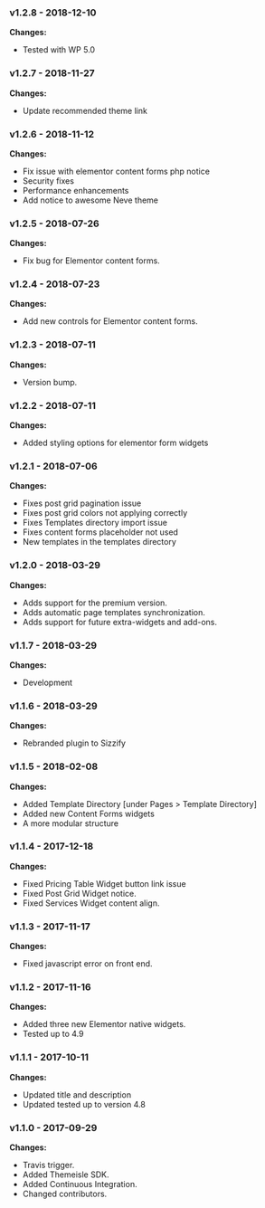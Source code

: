 
 ### v1.2.8 - 2018-12-10 
 **Changes:** 
 * Tested with WP 5.0
 
 ### v1.2.7 - 2018-11-27 
 **Changes:** 
 * Update recommended theme link
 
 ### v1.2.6 - 2018-11-12 
 **Changes:** 
 * Fix issue with elementor content forms php notice
* Security fixes
* Performance enhancements
* Add notice to awesome Neve theme
 
 ### v1.2.5 - 2018-07-26 
 **Changes:** 
 * Fix bug for Elementor content forms.
 
 ### v1.2.4 - 2018-07-23 
 **Changes:** 
 * Add new controls for Elementor content forms.
 
 ### v1.2.3 - 2018-07-11 
 **Changes:** 
 * Version bump.
 
 ### v1.2.2 - 2018-07-11 
 **Changes:** 
 * Added styling options for elementor form widgets
 
 ### v1.2.1 - 2018-07-06 
 **Changes:** 
 * Fixes post grid pagination issue
* Fixes post grid colors not applying correctly
* Fixes Templates directory import issue
* Fixes content forms placeholder not used
* New templates in the templates directory
 
 ### v1.2.0 - 2018-03-29 
 **Changes:** 
 * Adds support for the premium version.
* Adds automatic page templates synchronization.
* Adds support for future extra-widgets and add-ons.
 
 ### v1.1.7 - 2018-03-29 
 **Changes:** 
 * Development
 
 ### v1.1.6 - 2018-03-29 
 **Changes:** 
 * Rebranded plugin to Sizzify
 
 ### v1.1.5 - 2018-02-08 
 **Changes:** 
 * Added Template Directory [under Pages > Template Directory]
* Added new Content Forms widgets
* A more modular structure
 
 ### v1.1.4 - 2017-12-18 
 **Changes:** 
 * Fixed Pricing Table Widget button link issue
* Fixed Post Grid Widget notice.
* Fixed Services Widget content align.
 
 ### v1.1.3 - 2017-11-17 
 **Changes:** 
 * Fixed javascript error on front end.
 
 ### v1.1.2 - 2017-11-16 
 **Changes:** 
 * Added three new Elementor native widgets.
* Tested up to 4.9
 
 ### v1.1.1 - 2017-10-11 
 **Changes:** 
 * Updated title and description
* Updated tested up to version 4.8
 
 ### v1.1.0 - 2017-09-29 
 **Changes:** 
 * Travis trigger.
* Added Themeisle SDK.
* Added Continuous Integration.
* Changed contributors.
 
